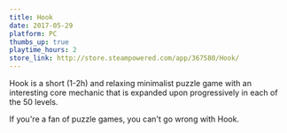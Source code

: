 ```yaml
---
title: Hook 
date: 2017-05-29
platform: PC
thumbs_up: true
playtime_hours: 2
store_link: http://store.steampowered.com/app/367580/Hook/
---
```

Hook is a short (1-2h) and relaxing minimalist puzzle game with an interesting core mechanic that is expanded upon progressively in each of the 50 levels.

If you're a fan of puzzle games, you can't go wrong with Hook.
